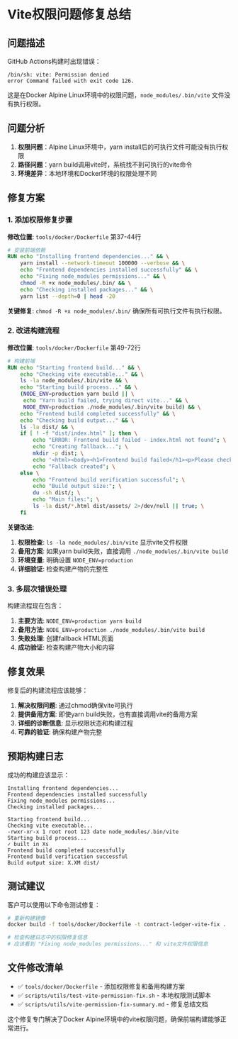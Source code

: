 # Vite权限问题修复总结

## 问题描述

GitHub Actions构建时出现错误：
```
/bin/sh: vite: Permission denied
error Command failed with exit code 126.
```

这是在Docker Alpine Linux环境中的权限问题，`node_modules/.bin/vite` 文件没有执行权限。

## 问题分析

1. **权限问题**：Alpine Linux环境中，yarn install后的可执行文件可能没有执行权限
2. **路径问题**：yarn build调用vite时，系统找不到可执行的vite命令
3. **环境差异**：本地环境和Docker环境的权限处理不同

## 修复方案

### 1. 添加权限修复步骤

**修改位置**: `tools/docker/Dockerfile` 第37-44行

```dockerfile
# 安装前端依赖
RUN echo "Installing frontend dependencies..." && \
    yarn install --network-timeout 100000 --verbose && \
    echo "Frontend dependencies installed successfully" && \
    echo "Fixing node_modules permissions..." && \
    chmod -R +x node_modules/.bin/ && \
    echo "Checking installed packages..." && \
    yarn list --depth=0 | head -20
```

**关键修复**: `chmod -R +x node_modules/.bin/` 确保所有可执行文件有执行权限。

### 2. 改进构建流程

**修改位置**: `tools/docker/Dockerfile` 第49-72行

```dockerfile
# 构建前端
RUN echo "Starting frontend build..." && \
    echo "Checking vite executable..." && \
    ls -la node_modules/.bin/vite && \
    echo "Starting build process..." && \
    (NODE_ENV=production yarn build || \
     echo "Yarn build failed, trying direct vite..." && \
     NODE_ENV=production ./node_modules/.bin/vite build) && \
    echo "Frontend build completed successfully" && \
    echo "Checking build output..." && \
    ls -la dist/ && \
    if [ ! -f "dist/index.html" ]; then \
        echo "ERROR: Frontend build failed - index.html not found"; \
        echo "Creating fallback..."; \
        mkdir -p dist; \
        echo '<html><body><h1>Frontend build failed</h1><p>Please check the build logs.</p></body></html>' > dist/index.html; \
        echo "Fallback created"; \
    else \
        echo "Frontend build verification successful"; \
        echo "Build output size:"; \
        du -sh dist/; \
        echo "Main files:"; \
        ls -la dist/*.html dist/assets/ 2>/dev/null || true; \
    fi
```

**关键改进**:
1. **权限检查**: `ls -la node_modules/.bin/vite` 显示vite文件权限
2. **备用方案**: 如果yarn build失败，直接调用 `./node_modules/.bin/vite build`
3. **环境变量**: 明确设置 `NODE_ENV=production`
4. **详细验证**: 检查构建产物的完整性

### 3. 多层次错误处理

构建流程现在包含：
1. **主要方法**: `NODE_ENV=production yarn build`
2. **备用方法**: `NODE_ENV=production ./node_modules/.bin/vite build`
3. **失败处理**: 创建fallback HTML页面
4. **成功验证**: 检查构建产物大小和内容

## 修复效果

修复后的构建流程应该能够：

1. **解决权限问题**: 通过chmod确保vite可执行
2. **提供备用方案**: 即使yarn build失败，也有直接调用vite的备用方案
3. **详细的诊断信息**: 显示权限状态和构建过程
4. **可靠的验证**: 确保构建产物完整

## 预期构建日志

成功的构建应该显示：
```
Installing frontend dependencies...
Frontend dependencies installed successfully
Fixing node_modules permissions...
Checking installed packages...

Starting frontend build...
Checking vite executable...
-rwxr-xr-x 1 root root 123 date node_modules/.bin/vite
Starting build process...
✓ built in Xs
Frontend build completed successfully
Frontend build verification successful
Build output size: X.XM dist/
```

## 测试建议

客户可以使用以下命令测试修复：

```bash
# 重新构建镜像
docker build -f tools/docker/Dockerfile -t contract-ledger-vite-fix .

# 检查构建日志中的权限修复信息
# 应该看到 "Fixing node_modules permissions..." 和 vite文件权限信息
```

## 文件修改清单

- ✅ `tools/docker/Dockerfile` - 添加权限修复和备用构建方案
- ✅ `scripts/utils/test-vite-permission-fix.sh` - 本地权限测试脚本
- ✅ `scripts/utils/vite-permission-fix-summary.md` - 修复总结文档

这个修复专门解决了Docker Alpine环境中的vite权限问题，确保前端构建能够正常进行。
